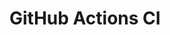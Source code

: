 # GitHub Actions CI





























































































































































































































































































































































































































































































































































































































































































































































































































































































































































































































































































































































































































































































































































































































































































































































































































































































































































































































































































































































































































































































































































































































































































































































































































































































































































































































































































































































































































































































































































































































































































































































































































































































































































































































































































































































































































































































































































































